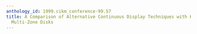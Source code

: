 ```yaml
---
anthology_id: 1999.cikm_conference-99.57
title: A Comparison of Alternative Continuous Display Techniques with Heterogeneous
  Multi-Zone Disks
---
```

